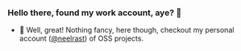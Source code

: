 ### Hello there, found my work account, aye? 👋

- 🔭 Well, great! Nothing fancy, here though, checkout my personal account ([@neelrast](https://github.com/neelrast)) of OSS projects.
